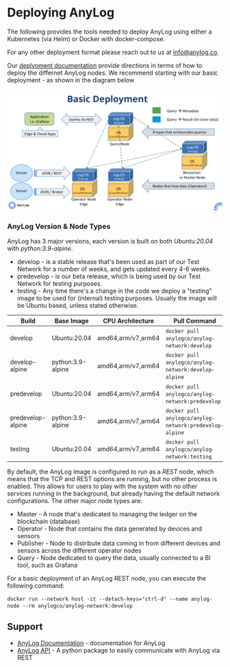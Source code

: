# Deploying AnyLog 

The following provides the tools needed to deploy AnyLog using either a Kubernetes (via Helm) or Docker with docker-compose. 

For any other deployment format please reach out to us at [info@anylog.co](mailto:info@anylog.co).       

Our [deplyoment documentation](https://github.com/AnyLog-co/documentation/tree/master/deployments) provide directions in 
terms of how to deploy the differnet AnyLog nodes. We recommend starting with our basic deployment - as shown in the 
diagram below

<img alt="deployment diagram" src="https://github.com/AnyLog-co/documentation/blob/master/imgs/deployment_diagram.png"/>

### AnyLog Version & Node Types
AnyLog has 3 major versions, each version is built on both _Ubuntu:20.04_ with _python:3.9-alpine_. 
* develop - is a stable release that's been used as part of our Test Network for a number of weeks, and gets updated every 4-6 weeks.
* predevelop - is our beta release, which is being used by our Test Network for testing purposes.
* testing - Any time there's a change in the code we deploy a "testing" image to be used for (internal) testing purposes. Usually the image will be Ubuntu based, unless stated otherwise.

| Build | Base Image | CPU Architecture | Pull Command | Size | 
|---|---|---|---|---|
| develop | Ubuntu:20.04 | amd64,arm/v7,arm64 | `docker pull anylogco/anylog-network:develop` | 664MB | 
| develop-alpine | python:3.9-alpine | amd64,arm/v7,arm64 | `docker pull anylogco/anylog-network:develop-alpine` | 460MB| 
| predevelop | Ubuntu:20.04 | amd64,arm/v7,arm64 | `docker pull anylogco/anylog-network:predevelop` | ~245MB | 
| predevelop-alpine | python:3.9-alpine | amd64,arm/v7,arm64 | `docker pull anylogco/anylog-network:predevelop-alpine` | ~178MB | 
| testing | Ubuntu:20.04 | amd64,arm/v7,arm64 | `docker pull anylogco/anylog-network:testing` |

By default, the AnyLog image is configured to run as a _REST_ node, which means that the TCP and REST options 
are running, but no other process is enabled. This allows for users to play with the system with no other services 
running in the background, but already having the default network configurations. The other major node types are:  

* Master - A node that's dedicated to managing the ledger on the blockchain (database)  
* Operator - Node that contains the data generated by devices and sensors
* Publisher - Node to distribute data coming in from different devices and sensors across the different operator nodes 
* Query - Node dedicated to query the data, usually connected to a BI tool, such as Grafana 

For a basic deployment of an AnyLog REST node, you can execute the following command:   

```shell
docker run --network host -it --detach-keys="ctrl-d" --name anylog-node --rm anylogco/anylog-network:develop
```

## Support 
* [AnyLog Documentation](https://github.com/AnyLog-co/documentation) - documentation for AnyLog  
* [AnyLog API](https://github.com/AnyLog-co/AnyLog-API) - A python package to easily communicate with AnyLog via REST
